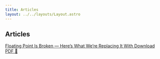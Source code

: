 ```yaml
---
title: Articles
layout: ../../layouts/Layout.astro
---
```


## Articles

<div class="mb-8">
  <a href="/articles/floating-point" class="block text-lg font-medium text-gray-800 link-default">
    Floating Point Is Broken — Here’s What We’re Replacing It With
  </a>
  <a href="/articles/floating-point/Floating-Point-Is-Broken.pdf" class="text-sm text-gray-600 link-default">
    Download PDF 📄
  </a>
</div>
